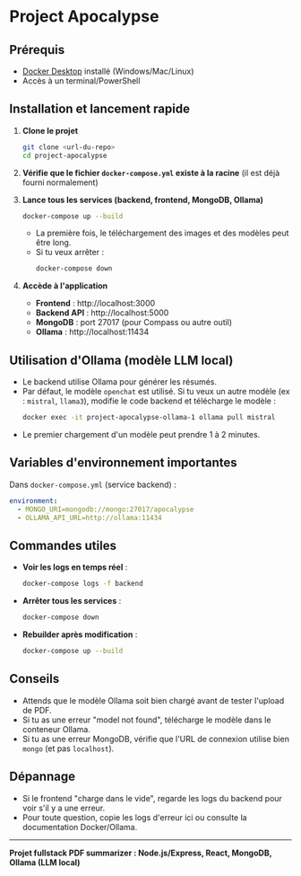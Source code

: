 # Project Apocalypse

## Prérequis
- [Docker Desktop](https://www.docker.com/products/docker-desktop/) installé (Windows/Mac/Linux)
- Accès à un terminal/PowerShell

## Installation et lancement rapide

1. **Clone le projet**
   ```sh
   git clone <url-du-repo>
   cd project-apocalypse
   ```

2. **Vérifie que le fichier `docker-compose.yml` existe à la racine**
   (il est déjà fourni normalement)

3. **Lance tous les services (backend, frontend, MongoDB, Ollama)**
   ```sh
   docker-compose up --build
   ```
   - La première fois, le téléchargement des images et des modèles peut être long.
   - Si tu veux arrêter :
     ```sh
     docker-compose down
     ```

4. **Accède à l'application**
   - **Frontend** : http://localhost:3000
   - **Backend API** : http://localhost:5000
   - **MongoDB** : port 27017 (pour Compass ou autre outil)
   - **Ollama** : http://localhost:11434

## Utilisation d'Ollama (modèle LLM local)

- Le backend utilise Ollama pour générer les résumés.
- Par défaut, le modèle `openchat` est utilisé. Si tu veux un autre modèle (ex : `mistral`, `llama3`), modifie le code backend et télécharge le modèle :
  ```sh
  docker exec -it project-apocalypse-ollama-1 ollama pull mistral
  ```
- Le premier chargement d'un modèle peut prendre 1 à 2 minutes.

## Variables d'environnement importantes

Dans `docker-compose.yml` (service backend) :
```yaml
environment:
  - MONGO_URI=mongodb://mongo:27017/apocalypse
  - OLLAMA_API_URL=http://ollama:11434
```

## Commandes utiles

- **Voir les logs en temps réel** :
  ```sh
  docker-compose logs -f backend
  ```
- **Arrêter tous les services** :
  ```sh
  docker-compose down
  ```
- **Rebuilder après modification** :
  ```sh
  docker-compose up --build
  ```

## Conseils
- Attends que le modèle Ollama soit bien chargé avant de tester l'upload de PDF.
- Si tu as une erreur "model not found", télécharge le modèle dans le conteneur Ollama.
- Si tu as une erreur MongoDB, vérifie que l'URL de connexion utilise bien `mongo` (et pas `localhost`).

## Dépannage
- Si le frontend "charge dans le vide", regarde les logs du backend pour voir s'il y a une erreur.
- Pour toute question, copie les logs d'erreur ici ou consulte la documentation Docker/Ollama.

---

**Projet fullstack PDF summarizer : Node.js/Express, React, MongoDB, Ollama (LLM local)**
